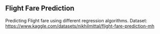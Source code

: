 ## Flight Fare Prediction
Predicting Flight fare using different regression algorithms.
Dataset: https://www.kaggle.com/datasets/nikhilmittal/flight-fare-prediction-mh
